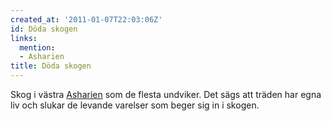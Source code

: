 ```yaml
---
created_at: '2011-01-07T22:03:06Z'
id: Döda skogen
links:
  mention:
  - Asharien
title: Döda skogen
---
```


Skog i västra [Asharien] som de flesta undviker. Det sägs att träden har egna liv och slukar de
levande varelser som beger sig in i skogen.

  [Asharien]: Asharien